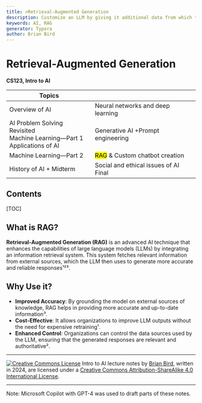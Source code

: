 ```yaml
---
title: >Retrieval-Augmented Generation
description: Customize an LLM by giving it additional data from which to generate responses.
keywords: AI, RAG
generator: Typora
author: Brian Bird
---
```


<h1>Retrieval-Augmented Generation</h1>

**CS123, Intro to AI**

| Topics                                                       |                                              |
| ------------------------------------------------------------ | -------------------------------------------- |
| Overview of AI                                               | Neural networks and deep learning            |
| AI Problem Solving Revisited<br />Machine Learning&mdash;Part 1<br />Applications of AI | Generative AI +Prompt engineering            |
| Machine Learning&mdash;Part 2                                | <mark>RAG</mark> &  Custom chatbot creation  |
| History of AI + Midterm                                      | Social and ethical issues of AI  <br />Final |



<h2>Contents</h2>

[TOC]

## What is RAG?

**Retrieval-Augmented Generation (RAG)** is an advanced AI technique that enhances the capabilities of large language models (LLMs) by integrating an information retrieval system. This system fetches relevant information from external sources, which the LLM then uses to generate more accurate and reliable responses¹²³.

## Why Use it?

- **Improved Accuracy**: By grounding the model on external sources of knowledge, RAG helps in providing more accurate and up-to-date information³.
- **Cost-Effective**: It allows organizations to improve LLM outputs without the need for expensive retraining¹.
- **Enhanced Control**: Organizations can control the data sources used by the LLM, ensuring that the generated responses are relevant and authoritative².




---

[![Creative Commons License](https://i.creativecommons.org/l/by-sa/4.0/88x31.png)](http://creativecommons.org/licenses/by-sa/4.0/) Intro to AI lecture notes by [Brian Bird](https://profbird.dev), written in <time>2024</time>, are licensed under a [Creative Commons Attribution-ShareAlike 4.0 International License](http://creativecommons.org/licenses/by-sa/4.0/). 

---

Note: Microsoft Copilot with GPT-4 was used to draft parts of these notes.
